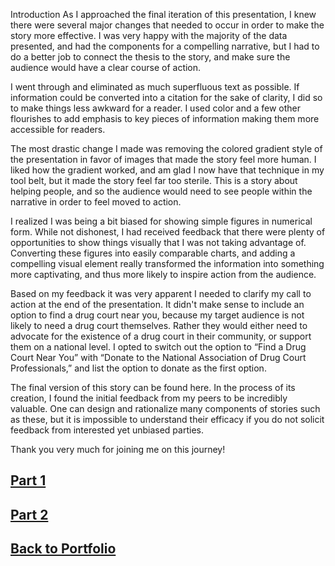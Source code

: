 Introduction
As I approached the final iteration of this presentation, I knew there were several major changes that needed to occur in order to make the story more effective. I was very happy with the majority of the data presented, and had the components for a compelling narrative, but I had to do a better job to connect the thesis to the story, and make sure the audience would have a clear course of action.

I went through and eliminated as much superfluous text as possible. If information could be converted into a citation for the sake of clarity, I did so to make things less awkward for a reader. I used color and a few other flourishes to add emphasis to key pieces of information making them more accessible for readers.

The most drastic change I made was removing the colored gradient style of the presentation in favor of images that made the story feel more human. I liked how the gradient worked, and am glad I now have that technique in my tool belt, but it made the story feel far too sterile. This is a story about helping people, and so the audience would need to see people within the narrative in order to feel moved to action.



I realized I was being a bit biased for showing simple figures in numerical form. While not dishonest, I had received feedback that there were plenty of opportunities to show things visually that I was not taking advantage of. Converting these figures into easily comparable charts, and adding a compelling visual element really transformed the information into something more captivating, and thus more likely to inspire action from the audience.




Based on my feedback it was very apparent I needed to clarify my call to action at the end of the presentation. It didn't make sense to include an option to find a drug court near you, because my target audience is not likely to need a drug court themselves. Rather they would either need to advocate for the existence of a drug court in their community, or support them on a national level. I opted to switch out the option to “Find a Drug Court Near You” with “Donate to the National Association of Drug Court Professionals,” and list the option to donate as the first option.



The final version of this story can be found here. In the process of its creation, I found the initial feedback from my peers to be incredibly valuable. One can design and rationalize many components of stories such as these, but it is impossible to understand their efficacy if you do not solicit feedback from interested yet unbiased parties. 

Thank you very much for joining me on this journey!


## [Part 1](https://duncbind.github.io/portfolio/finalprojectpt1.html)
## [Part 2](https://duncbind.github.io/portfolio/finalprojectpt2.html)

## [Back to Portfolio](https://duncbind.github.io/portfolio/)
